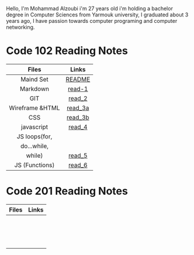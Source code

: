 Hello, I'm Mohammad Alzoubi i'm 27 years old i'm holding a bachelor degree in Computer Sciences from Yarmouk university, I graduated about 3 years ago, I have passion towards computer programing and computer networking.

# Code 102 Reading Notes
    
|    Files      |        Links         |
|:-------------:|:--------------------:|
| Maind Set     | [README](read_0.md)  |
| Markdown      | [read-1](read-1.md)  | 
| GIT           | [read_2](read_2.md)  |
|Wireframe &HTML| [read_3a](read_3a.md)|
|CSS            | [read_3b](read_3b.md)|
|javascript     | [read_4](read_4.md)  |
|JS loops(for,  |                      |
|do...while,    |                      |
|while)         | [read_5](read_5.md)  |
|JS (Functions)  | [read_6](read_6.md) |

# Code 201 Reading Notes

|   Files  |  Links  |
|:--------:|:-------:|
| | |
| | |
| | |
| | |
| | |
| | |
| | |
| | |
| | |
| | |
| | |
| | |
| | |
| | |
| | |
